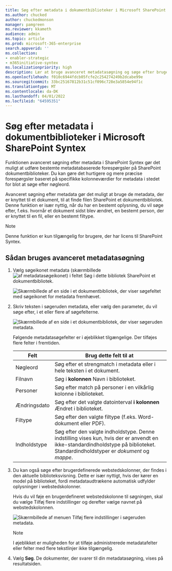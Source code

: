 ```yaml
---
title: Søg efter metadata i dokumentbiblioteker i Microsoft SharePoint Syntex
ms.author: chucked
author: chuckedmonson
manager: pamgreen
ms.reviewer: kkameth
audience: admin
ms.topic: article
ms.prod: microsoft-365-enterprise
search.appverid: ''
ms.collection:
- enabler-strategic
- m365initiative-syntex
ms.localizationpriority: high
description: Lær at bruge avanceret metadatasøgning og søge efter brugerdefinerede webstedskolonner for at finde elementer i SharePoint ved hjælp af SharePoint Syntex.
ms.openlocfilehash: f010c6944fdcb05fcfe2c254274249b2dcabe99e
ms.sourcegitcommit: 33bc25167812b31c51cf096c728e3a5854e94f1c
ms.translationtype: MT
ms.contentlocale: da-DK
ms.lasthandoff: 04/01/2022
ms.locfileid: "64595351"
---
```

# <a name="search-for-metadata-in-document-libraries-in-microsoft-sharepoint-syntex"></a>Søg efter metadata i dokumentbiblioteker i Microsoft SharePoint Syntex

Funktionen avanceret søgning efter metadata i SharePoint Syntex gør det muligt at udføre bestemte metadatabaserede forespørgsler på SharePoint dokumentbiblioteker. Du kan gøre det hurtigere og mere præcise forespørgsler baseret på specifikke kolonneværdier for metadata i stedet for blot at søge efter nøgleord.

Avanceret søgning efter metadata gør det muligt at bruge de metadata, der er knyttet til et dokument, til at finde filen SharePoint et dokumentbibliotek. Denne funktion er især nyttig, når du har en bestemt oplysning, du vil søge efter, f.eks. hvornår et dokument sidst blev ændret, en bestemt person, der er knyttet til en fil, eller en bestemt filtype.

> [!NOTE]
> Denne funktion er kun tilgængelig for brugere, der har licens til SharePoint Syntex. 

## <a name="to-use-advanced-metadata-search"></a>Sådan bruges avanceret metadatasøgning

1. Vælg søgeikonet metadata (skærmbillede ![af metadatasøgeikonet) i feltet Søg i dette bibliotek SharePoint et dokumentbibliotek.](../media/content-understanding/metadata-search-icon.png)

    ![Skærmbillede af en side i et dokumentbibliotek, der viser søgefeltet med søgeikonet for metadata fremhævet.](../media/content-understanding/metadata-search-box.png)

2. Skriv teksten i søgeruden metadata, eller vælg den parameter, du vil søge efter, i et eller flere af søgefelterne.

    ![Skærmbillede af en side i et dokumentbibliotek, der viser søgeruden metadata.](../media/content-understanding/metadata-search-pane.png)

   Følgende metadatasøgefelter er i øjeblikket tilgængelige. Der tilføjes flere felter i fremtiden.

   |Felt    |Brug dette felt til at  |
   |---------|---------|
   |Nøgleord |Søg efter et strengmatch i metadata eller i hele teksten i et dokument. |
   |Filnavn     |Søg i **kolonnen** Navn i biblioteket.          |
   |Personer   |Søg efter match på personer i en vilkårlig kolonne i biblioteket.   |
   |Ændringsdato |Søg efter det valgte datointerval **i kolonnen** Ændret i biblioteket.         |
   |Filtype     |Søg efter den valgte filtype (f.eks. Word-dokument eller PDF).        |
   |Indholdstype  |Søg efter den valgte indholdstype. Denne indstilling vises kun, hvis der er anvendt en ikke-standardindholdstype på biblioteket. Standardindholdstyper er *dokument* og *mappe*.        |

3. Du kan også søge efter brugerdefinerede webstedskolonner, der findes i den aktuelle biblioteksvisning. Dette er især nyttigt, hvis der kører en model på biblioteket, fordi metadataudtrækene automatisk udfylder oplysninger i webstedskolonner.  

    Hvis du vil føje en brugerdefineret webstedskolonne til søgningen, skal du vælge Tilføj flere indstillinger og derefter vælge navnet på webstedskolonnen.

    ![Skærmbillede af menuen Tilføj flere indstillinger i søgeruden metadata.](../media/content-understanding/metadata-search-add-more-options.png)

    > [!NOTE]
    > I øjeblikket er muligheden for at tilføje administrerede metadatafelter eller felter med flere tekstlinjer ikke tilgængelig. 

4. Vælg **Søg**. De dokumenter, der svarer til din metadatasøgning, vises på resultatsiden. 

